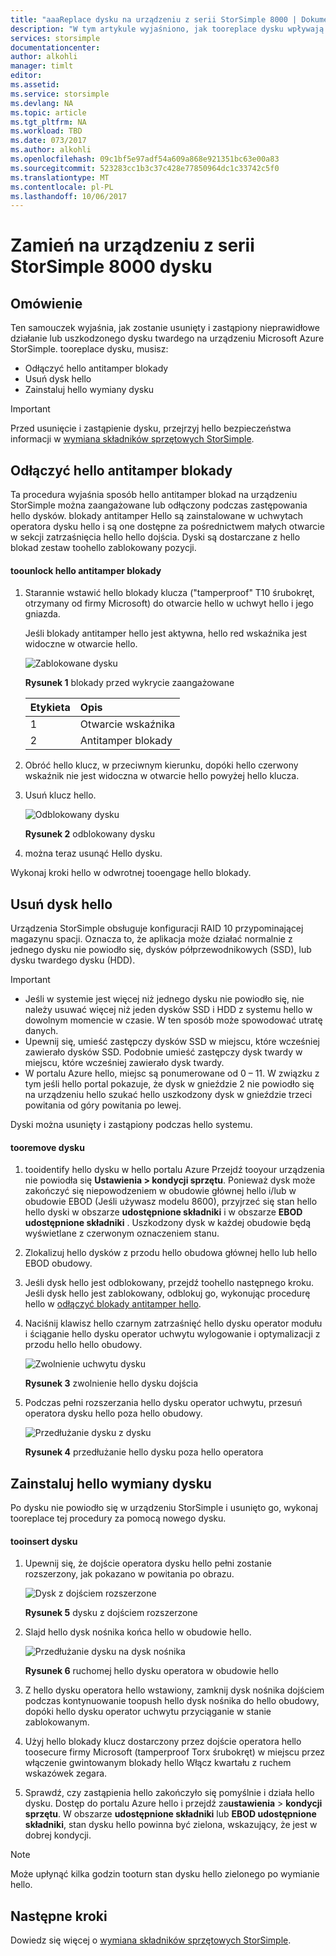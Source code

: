 ```yaml
---
title: "aaaReplace dysku na urządzeniu z serii StorSimple 8000 | Dokumentacja firmy Microsoft"
description: "W tym artykule wyjaśniono, jak tooreplace dysku wpływają na obudowę głównej StorSimple lub obudowa EBOD."
services: storsimple
documentationcenter: 
author: alkohli
manager: timlt
editor: 
ms.assetid: 
ms.service: storsimple
ms.devlang: NA
ms.topic: article
ms.tgt_pltfrm: NA
ms.workload: TBD
ms.date: 073/2017
ms.author: alkohli
ms.openlocfilehash: 09c1bf5e97adf54a609a868e921351bc63e00a83
ms.sourcegitcommit: 523283cc1b3c37c428e77850964dc1c33742c5f0
ms.translationtype: MT
ms.contentlocale: pl-PL
ms.lasthandoff: 10/06/2017
---
```

# <a name="replace-a-disk-drive-on-your-storsimple-8000-series-device"></a>Zamień na urządzeniu z serii StorSimple 8000 dysku

## <a name="overview"></a>Omówienie
Ten samouczek wyjaśnia, jak zostanie usunięty i zastąpiony nieprawidłowe działanie lub uszkodzonego dysku twardego na urządzeniu Microsoft Azure StorSimple. tooreplace dysku, musisz:

* Odłączyć hello antitamper blokady
* Usuń dysk hello
* Zainstaluj hello wymiany dysku

> [!IMPORTANT]
> Przed usunięcie i zastąpienie dysku, przejrzyj hello bezpieczeństwa informacji w [wymiana składników sprzętowych StorSimple](storsimple-8000-hardware-component-replacement.md).
 

## <a name="disengage-hello-antitamper-lock"></a>Odłączyć hello antitamper blokady
Ta procedura wyjaśnia sposób hello antitamper blokad na urządzeniu StorSimple można zaangażowane lub odłączony podczas zastępowania hello dysków. blokady antitamper Hello są zainstalowane w uchwytach operatora dysku hello i są one dostępne za pośrednictwem małych otwarcie w sekcji zatrzaśnięcia hello hello dojścia. Dyski są dostarczane z hello blokad zestaw toohello zablokowany pozycji.

#### <a name="toounlock-hello-antitamper-lock"></a>toounlock hello antitamper blokady
1. Starannie wstawić hello blokady klucza ("tamperproof" T10 śrubokręt, otrzymany od firmy Microsoft) do otwarcie hello w uchwyt hello i jego gniazda. 
   
   Jeśli blokady antitamper hello jest aktywna, hello red wskaźnika jest widoczne w otwarcie hello.
  
    ![Zablokowane dysku](./media/storsimple-disk-drive-replacement/IC741056.png)
   
    **Rysunek 1** blokady przed wykrycie zaangażowane
   
   | Etykieta | Opis |
   |:--- |:--- |
   | 1 |Otwarcie wskaźnika |
   | 2 |Antitamper blokady |
2. Obróć hello klucz, w przeciwnym kierunku, dopóki hello czerwony wskaźnik nie jest widoczna w otwarcie hello powyżej hello klucza.
3. Usuń klucz hello.
   
    ![Odblokowany dysku](./media/storsimple-disk-drive-replacement/IC741057.png)
   
    **Rysunek 2** odblokowany dysku
4. można teraz usunąć Hello dysku.

Wykonaj kroki hello w odwrotnej tooengage hello blokady.

## <a name="remove-hello-disk-drive"></a>Usuń dysk hello
Urządzenia StorSimple obsługuje konfiguracji RAID 10 przypominającej magazynu spacji. Oznacza to, że aplikacja może działać normalnie z jednego dysku nie powiodło się, dysków półprzewodnikowych (SSD), lub dysku twardego dysku (HDD).

> [!IMPORTANT]
> * Jeśli w systemie jest więcej niż jednego dysku nie powiodło się, nie należy usuwać więcej niż jeden dysków SSD i HDD z systemu hello w dowolnym momencie w czasie. W ten sposób może spowodować utratę danych.
> * Upewnij się, umieść zastępczy dysków SSD w miejscu, które wcześniej zawierało dysków SSD. Podobnie umieść zastępczy dysk twardy w miejscu, które wcześniej zawierało dysk twardy.
> * W portalu Azure hello, miejsc są ponumerowane od 0 – 11. W związku z tym jeśli hello portal pokazuje, że dysk w gnieździe 2 nie powiodło się na urządzeniu hello szukać hello uszkodzony dysk w gnieździe trzeci powitania od góry powitania po lewej.
> 
> 

Dyski można usunięty i zastąpiony podczas hello systemu.

#### <a name="tooremove-a-drive"></a>tooremove dysku
1. tooidentify hello dysku w hello portalu Azure Przejdź tooyour urządzenia nie powiodła się **Ustawienia > kondycji sprzętu**. Ponieważ dysk może zakończyć się niepowodzeniem w obudowie głównej hello i/lub w obudowie EBOD (Jeśli używasz modelu 8600), przyjrzeć się stan hello hello dyski w obszarze **udostępnione składniki** i w obszarze **EBOD udostępnione składniki** . Uszkodzony dysk w każdej obudowie będą wyświetlane z czerwonym oznaczeniem stanu.
2. Zlokalizuj hello dysków z przodu hello obudowa głównej hello lub hello EBOD obudowy. 
3. Jeśli dysk hello jest odblokowany, przejdź toohello następnego kroku. Jeśli dysk hello jest zablokowany, odblokuj go, wykonując procedurę hello w [odłączyć blokady antitamper hello](#disengage-the-antitamper-lock).
4. Naciśnij klawisz hello czarnym zatrzaśnięć hello dysku operator modułu i ściąganie hello dysku operator uchwytu wylogowanie i optymalizacji z przodu hello hello obudowy.
   
    ![Zwolnienie uchwytu dysku](./media/storsimple-disk-drive-replacement/IC741051.png)
   
    **Rysunek 3** zwolnienie hello dysku dojścia
5. Podczas pełni rozszerzania hello dysku operator uchwytu, przesuń operatora dysku hello poza hello obudowy. 
   
    ![Przedłużanie dysku z dysku](./media/storsimple-disk-drive-replacement/IC741052.png)
   
    **Rysunek 4** przedłużanie hello dysku poza hello operatora

## <a name="install-hello-replacement-disk-drive"></a>Zainstaluj hello wymiany dysku
Po dysku nie powiodło się w urządzeniu StorSimple i usunięto go, wykonaj tooreplace tej procedury za pomocą nowego dysku.

#### <a name="tooinsert-a-drive"></a>tooinsert dysku
1. Upewnij się, że dojście operatora dysku hello pełni zostanie rozszerzony, jak pokazano w powitania po obrazu.
   
    ![Dysk z dojściem rozszerzone](./media/storsimple-disk-drive-replacement/IC741044.png)
   
    **Rysunek 5** dysku z dojściem rozszerzone
2. Slajd hello dysk nośnika końca hello w obudowie hello.
   
    ![Przedłużanie dysku na dysk nośnika](./media/storsimple-disk-drive-replacement/IC741045.png)
   
    **Rysunek 6** ruchomej hello dysku operatora w obudowie hello
3. Z hello dysku operatora hello wstawiony, zamknij dysk nośnika dojściem podczas kontynuowanie toopush hello dysk nośnika do hello obudowy, dopóki hello dysku operator uchwytu przyciąganie w stanie zablokowanym.
4. Użyj hello blokady klucz dostarczony przez dojście operatora hello toosecure firmy Microsoft (tamperproof Torx śrubokręt) w miejscu przez włączenie gwintowanym blokady hello Włącz kwartału z ruchem wskazówek zegara.
5. Sprawdź, czy zastąpienia hello zakończyło się pomyślnie i działa hello dysku. Dostęp do portalu Azure hello i przejdź za**ustawienia** > **kondycji sprzętu**. W obszarze **udostępnione składniki** lub **EBOD udostępnione składniki**, stan dysku hello powinna być zielona, wskazujący, że jest w dobrej kondycji.
<!---Loc Comment: It seems it should say "Device settings > Hardware health" instead of "Settings > Hardware health"---->
   
   > [!NOTE]
   > Może upłynąć kilka godzin tooturn stan dysku hello zielonego po wymianie hello.
  
## <a name="next-steps"></a>Następne kroki
Dowiedz się więcej o [wymiana składników sprzętowych StorSimple](storsimple-8000-hardware-component-replacement.md).

